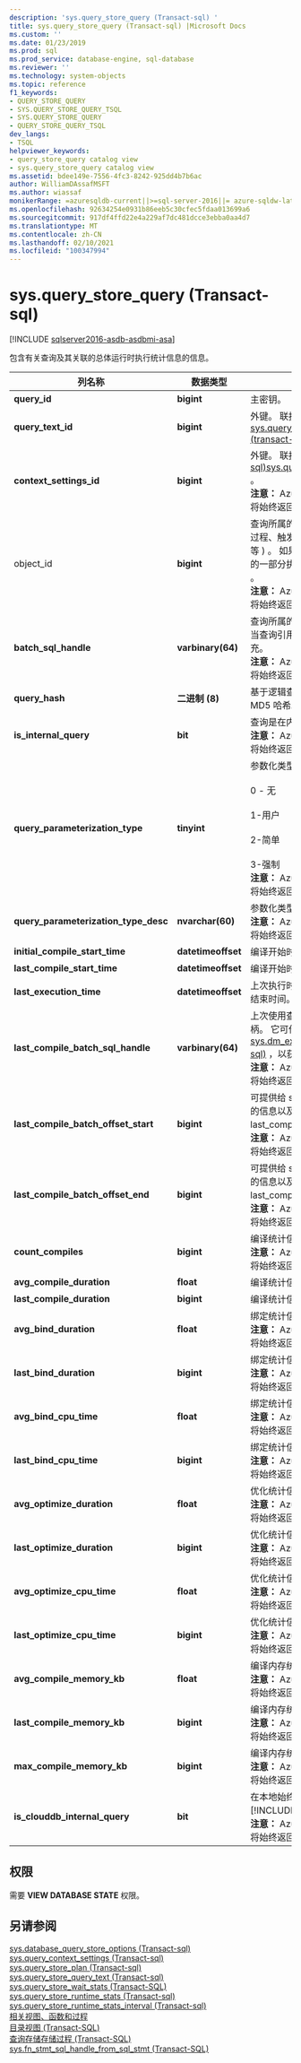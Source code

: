 ```yaml
---
description: 'sys.query_store_query (Transact-sql) '
title: sys.query_store_query (Transact-sql) |Microsoft Docs
ms.custom: ''
ms.date: 01/23/2019
ms.prod: sql
ms.prod_service: database-engine, sql-database
ms.reviewer: ''
ms.technology: system-objects
ms.topic: reference
f1_keywords:
- QUERY_STORE_QUERY
- SYS.QUERY_STORE_QUERY_TSQL
- SYS.QUERY_STORE_QUERY
- QUERY_STORE_QUERY_TSQL
dev_langs:
- TSQL
helpviewer_keywords:
- query_store_query catalog view
- sys.query_store_query catalog view
ms.assetid: bdee149e-7556-4fc3-8242-925dd4b7b6ac
author: WilliamDAssafMSFT
ms.author: wiassaf
monikerRange: =azuresqldb-current||>=sql-server-2016||= azure-sqldw-latest||>=sql-server-linux-2017||=azuresqldb-mi-current
ms.openlocfilehash: 92634254e0931b86eeb5c30cfec5fdaa013699a6
ms.sourcegitcommit: 917df4ffd22e4a229af7dc481dcce3ebba0aa4d7
ms.translationtype: MT
ms.contentlocale: zh-CN
ms.lasthandoff: 02/10/2021
ms.locfileid: "100347994"
---
```

# <a name="sysquery_store_query-transact-sql"></a>sys.query_store_query (Transact-sql) 
[!INCLUDE [sqlserver2016-asdb-asdbmi-asa](../../includes/applies-to-version/sqlserver2016-asdb-asdbmi-asa.md)]

  包含有关查询及其关联的总体运行时执行统计信息的信息。  
  
|列名称|数据类型|说明|  
|-----------------|---------------|-----------------|  
|**query_id**|**bigint**|主密钥。|  
|**query_text_id**|**bigint**|外键。 联接到 [sys.query_store_query_text &#40;transact-sql&#41;](../../relational-databases/system-catalog-views/sys-query-store-query-text-transact-sql.md)|  
|**context_settings_id**|**bigint**|外键。 联接到 [&#40;transact-sql&#41;sys.query_context_settings ](../../relational-databases/system-catalog-views/sys-query-context-settings-transact-sql.md)。<br/>**注意：** Azure Synapse Analytics 将始终返回零 (0) 。|  
|object_id|**bigint**|查询所属的数据库对象的 ID (存储过程、触发器、CLR UDF/UDAgg 等 ) 。 如果查询未作为数据库对象的一部分执行，则为 0 (即席查询) 。<br/>**注意：** Azure Synapse Analytics 将始终返回零 (0) 。|  
|**batch_sql_handle**|**varbinary(64)**|查询所属的语句批处理的 ID。 仅当查询引用临时表或表变量时才填充。<br/>**注意：** Azure Synapse Analytics 将始终返回 *NULL*。|  
|**query_hash**|**二进制 (8)**|基于逻辑查询树的单个查询的 MD5 哈希。 包含优化器提示。|  
|**is_internal_query**|**bit**|查询是在内部生成的。<br/>**注意：** Azure Synapse Analytics 将始终返回零 (0) 。|  
|**query_parameterization_type**|**tinyint**|参数化类型：<br /><br /> 0 - 无<br /><br /> 1-用户<br /><br /> 2-简单<br /><br /> 3-强制<br/>**注意：** Azure Synapse Analytics 将始终返回零 (0) 。|  
|**query_parameterization_type_desc**|**nvarchar(60)**|参数化类型的文本说明。<br/>**注意：** Azure Synapse Analytics 将始终返回 *None*。|  
|**initial_compile_start_time**|**datetimeoffset**|编译开始时间。|  
|**last_compile_start_time**|**datetimeoffset**|编译开始时间。|  
|**last_execution_time**|**datetimeoffset**|上次执行时间是指查询/计划的最后结束时间。|  
|**last_compile_batch_sql_handle**|**varbinary(64)**|上次使用查询的 SQL 批处理的句柄。 它可作为输入提供给 [sys.dm_exec_sql_text &#40;transact-sql&#41;](../../relational-databases/system-dynamic-management-views/sys-dm-exec-sql-text-transact-sql.md) ，以获取批处理的完整文本。<br/>**注意：** Azure Synapse Analytics 将始终返回 *NULL*。|  
|**last_compile_batch_offset_start**|**bigint**|可提供给 sys.dm_exec_sql_text 的信息以及 last_compile_batch_sql_handle。<br/>**注意：** Azure Synapse Analytics 将始终返回零 (0) 。|
|**last_compile_batch_offset_end**|**bigint**|可提供给 sys.dm_exec_sql_text 的信息以及 last_compile_batch_sql_handle。<br/>**注意：** Azure Synapse Analytics 将始终返回零 (0) 。|  
|**count_compiles**|**bigint**|编译统计信息。<br/>**注意：** Azure Synapse Analytics 将始终返回一个 (1) 。|  
|**avg_compile_duration**|**float**|编译统计信息（微秒）。|  
|**last_compile_duration**|**bigint**|编译统计信息（微秒）。|  
|**avg_bind_duration**|**float**|绑定统计信息（微秒）。<br/>**注意：** Azure Synapse Analytics 将始终返回零 (0) 。|  
|**last_bind_duration**|**bigint**|绑定统计信息。<br/>**注意：** Azure Synapse Analytics 将始终返回零 (0) 。|  
|**avg_bind_cpu_time**|**float**|绑定统计信息。<br/>**注意：** Azure Synapse Analytics 将始终返回零 (0) 。|  
|**last_bind_cpu_time**|**bigint**|绑定统计信息。<br/>**注意：** Azure Synapse Analytics 将始终返回零 (0) 。|  
|**avg_optimize_duration**|**float**|优化统计信息（微秒）。<br/>**注意：** Azure Synapse Analytics 将始终返回零 (0) 。|
|**last_optimize_duration**|**bigint**|优化统计信息。<br/>**注意：** Azure Synapse Analytics 将始终返回零 (0) 。|
|**avg_optimize_cpu_time**|**float**|优化统计信息（微秒）。<br/>**注意：** Azure Synapse Analytics 将始终返回零 (0) 。|
|**last_optimize_cpu_time**|**bigint**|优化统计信息。<br/>**注意：** Azure Synapse Analytics 将始终返回零 (0) 。|
|**avg_compile_memory_kb**|**float**|编译内存统计信息。<br/>**注意：** Azure Synapse Analytics 将始终返回零 (0) 。|
|**last_compile_memory_kb**|**bigint**|编译内存统计信息。<br/>**注意：** Azure Synapse Analytics 将始终返回零 (0) 。|
|**max_compile_memory_kb**|**bigint**|编译内存统计信息。<br/>**注意：** Azure Synapse Analytics 将始终返回零 (0) 。|
|**is_clouddb_internal_query**|**bit**|在本地始终为 0 [!INCLUDE[ssNoVersion](../../includes/ssnoversion-md.md)] 。<br/>**注意：** Azure Synapse Analytics 将始终返回零 (0) 。|
  
## <a name="permissions"></a>权限  
 需要 **VIEW DATABASE STATE** 权限。  
  
## <a name="see-also"></a>另请参阅  
 [sys.database_query_store_options &#40;Transact-sql&#41;](../../relational-databases/system-catalog-views/sys-database-query-store-options-transact-sql.md)   
 [sys.query_context_settings &#40;Transact-sql&#41;](../../relational-databases/system-catalog-views/sys-query-context-settings-transact-sql.md)   
 [sys.query_store_plan &#40;Transact-sql&#41;](../../relational-databases/system-catalog-views/sys-query-store-plan-transact-sql.md)   
 [sys.query_store_query_text &#40;Transact-sql&#41;](../../relational-databases/system-catalog-views/sys-query-store-query-text-transact-sql.md)   
 [sys.query_store_wait_stats (Transact-SQL)](../../relational-databases/system-catalog-views/sys-query-store-wait-stats-transact-sql.md)  
 [sys.query_store_runtime_stats &#40;Transact-sql&#41;](../../relational-databases/system-catalog-views/sys-query-store-runtime-stats-transact-sql.md)   
 [sys.query_store_runtime_stats_interval &#40;Transact-sql&#41;](../../relational-databases/system-catalog-views/sys-query-store-runtime-stats-interval-transact-sql.md)   
 [相关视图、函数和过程](../../relational-databases/performance/monitoring-performance-by-using-the-query-store.md)   
 [目录视图 (Transact-SQL)](../../relational-databases/system-catalog-views/catalog-views-transact-sql.md)   
 [查询存储存储过程 (Transact-SQL)](../../relational-databases/system-stored-procedures/query-store-stored-procedures-transact-sql.md)   
 [sys.fn_stmt_sql_handle_from_sql_stmt (Transact-SQL)](../../relational-databases/system-functions/sys-fn-stmt-sql-handle-from-sql-stmt-transact-sql.md)  
  
  
